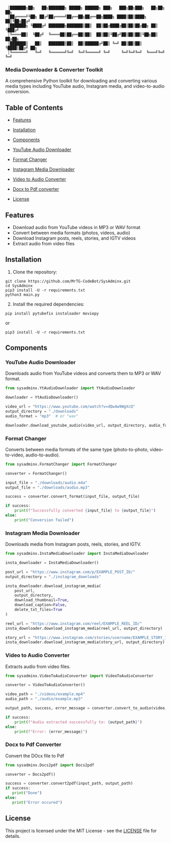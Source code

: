 ```shellscript
 │███████╗██╗   ██╗███████╗ █████╗ ██████╗ ███╗   ███╗██╗███╗   ██╗██╗  ██╗
 │██╔════╝╚██╗ ██╔╝██╔════╝██╔══██╗██╔══██╗████╗ ████║██║████╗  ██║╚██╗██╔╝
 │███████╗ ╚████╔╝ ███████╗███████║██║  ██║██╔████╔██║██║██╔██╗ ██║ ╚███╔╝
 │╚════██║  ╚██╔╝  ╚════██║██╔══██║██║  ██║██║╚██╔╝██║██║██║╚██╗██║ ██╔██╗
 │███████║   ██║   ███████║██║  ██║██████╔╝██║ ╚═╝ ██║██║██║ ╚████║██╔╝ ██╗
 │╚══════╝   ╚═╝   ╚══════╝╚═╝  ╚═╝╚═════╝ ╚═╝     ╚═╝╚═╝╚═╝  ╚═══╝╚═╝  ╚═╝
```

### Media Downloader & Converter Toolkit

A comprehensive Python toolkit for downloading and converting various media types including YouTube audio, Instagram media, and video-to-audio conversion.


## Table of Contents

- [Features](#features)
- [Installation](#installation)
- [Components](#components)

- [YouTube Audio Downloader](#youtube-audio-downloader)
- [Format Changer](#format-changer)
- [Instagram Media Downloader](#instagram-media-downloader)
- [Video to Audio Converter](#video-to-audio-converter)
- [Docx to Pdf converter](#docx-to-pdf-converter)



- [License](#license)


## Features

- Download audio from YouTube videos in MP3 or WAV format
- Convert between media formats (photos, videos, audio)
- Download Instagram posts, reels, stories, and IGTV videos
- Extract audio from video files

## Installation

1. Clone the repository:


```shellscript
git clone https://github.com/MrTG-CodeBot/SysAdminx.git
cd SysAdminx
pip3 install -U -r requirements.txt
python3 main.py
```

2. Install the required dependencies:


```shellscript
pip install pytubefix instaloader moviepy
```
or
```shellscript
pip3 install -U -r requirements.txt
```

## Components

### YouTube Audio Downloader

Downloads audio from YouTube videos and converts them to MP3 or WAV format.

```python
from sysadminx.YtAudioDownloader import YtAudioDownloader

downloader = YtAudioDownloader()

video_url = "https://www.youtube.com/watch?v=dQw4w9WgXcQ"
output_directory = "./downloads"
audio_format = "mp3"  # or "wav"

downloader.download_youtube_audio(video_url, output_directory, audio_format)
```

### Format Changer

Converts between media formats of the same type (photo-to-photo, video-to-video, audio-to-audio).

```python
from sysadminx.FormatChanger import FormatChanger

converter = FormatChanger()

input_file = "./downloads/audio.m4a"
output_file = "./downloads/audio.mp3"

success = converter.convert_format(input_file, output_file)

if success:
    print(f"Successfully converted {input_file} to {output_file}")
else:
    print("Conversion failed")
```

### Instagram Media Downloader

Downloads media from Instagram posts, reels, stories, and IGTV.

```python
from sysadminx.InstaMediaDownloader import InstaMediaDownloader

insta_downloader = InstaMediaDownloader()

post_url = "https://www.instagram.com/p/EXAMPLE_POST_ID/"
output_directory = "./instagram_downloads"

insta_downloader.download_instagram_media(
    post_url, 
    output_directory,
    download_thumbnail=True,  
    download_caption=False,   
    delete_txt_files=True    
)

reel_url = "https://www.instagram.com/reel/EXAMPLE_REEL_ID/"
insta_downloader.download_instagram_media(reel_url, output_directory)

story_url = "https://www.instagram.com/stories/username/EXAMPLE_STORY_ID/"
insta_downloader.download_instagram_media(story_url, output_directory)
```

### Video to Audio Converter

Extracts audio from video files.

```python
from sysadminx.VideoToAudioConverter import VideoToAudioConverter

converter = VideoToAudioConverter()

video_path = "./videos/example.mp4"
audio_path = "./audio/example.mp3"

output_path, success, error_message = converter.convert_to_audio(video_path, audio_path)

if success:
    print(f"Audio extracted successfully to: {output_path}")
else:
    print(f"Error: {error_message}")
```

### Docx to Pdf Converter

Convert the DOcx file to Pdf 

```python
from sysadminx.Docs2pdf import Docs2pdf

converter = Docs2pdf()

success = converter.convert2pdf(input_path, output_path)
if success:
   print("Done")
else:
   print("Error occured")
```

## License

This project is licensed under the MIT License - see the [LICENSE](https://github.com/MrTG-CodeBot/SysAdminx/blob/main/LICENSE) file for details.
